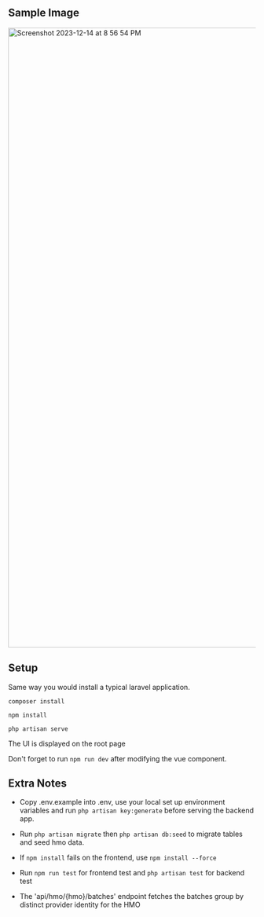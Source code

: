 ## Sample Image

<img width="1262" alt="Screenshot 2023-12-14 at 8 56 54 PM" src="https://github.com/ilejohn-official/fullstack-php-test/assets/72869170/9c565e49-22b6-4ab4-a5e8-f3351c156834">


## Setup

Same way you would install a typical laravel application.

    composer install

    npm install

    php artisan serve

The UI is displayed on the root page

Don't forget to run `npm run dev` after modifying the vue component.

## Extra Notes

 - Copy .env.example into .env, use your local set up environment variables and run ```php artisan key:generate``` before serving the backend app.

 - Run ```php artisan migrate``` then ```php artisan db:seed``` to migrate tables and seed hmo data.

 - If ```npm install``` fails on the frontend, use ```npm install --force```

 - Run ```npm run test``` for frontend test and ```php artisan test``` for backend test

 - The 'api/hmo/{hmo}/batches' endpoint fetches the batches group by distinct provider identity for the HMO

